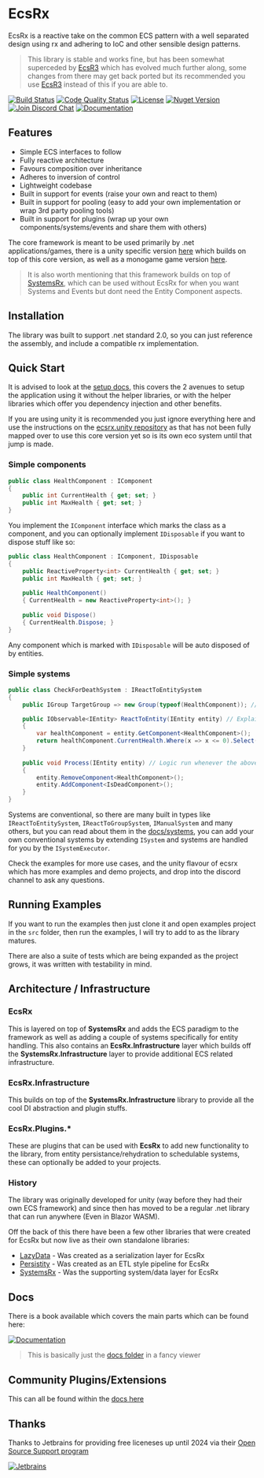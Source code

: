 # EcsRx

EcsRx is a reactive take on the common ECS pattern with a well separated design using rx and adhering to IoC and other sensible design patterns.

> This library is stable and works fine, but has been somewhat superceded by [EcsR3](https://github.com/EcsRx/EcsR3) which has evolved much further along, some changes from there may get back ported but its recommended you use [EcsR3](https://github.com/EcsRx/EcsR3) instead of this if you are able to.

[![Build Status][build-status-image]][build-status-url]
[![Code Quality Status][codacy-image]][codacy-url]
[![License][license-image]][license-url]
[![Nuget Version][nuget-image]][nuget-url]
[![Join Discord Chat][discord-image]][discord-url]
[![Documentation][gitbook-image]][gitbook-url]

## Features

- Simple ECS interfaces to follow
- Fully reactive architecture
- Favours composition over inheritance
- Adheres to inversion of control
- Lightweight codebase 
- Built in support for events (raise your own and react to them)
- Built in support for pooling (easy to add your own implementation or wrap 3rd party pooling tools)
- Built in support for plugins (wrap up your own components/systems/events and share them with others)

The core framework is meant to be used primarily by .net applications/games, there is a unity specific version [here](https://github.com/ecsrx/ecsrx.unity) which builds on top of this core version, as well as a monogame game version [here](https://github.com/ecsrx/ecsrx.monogame).

> It is also worth mentioning that this framework builds on top of [SystemsRx](https://github.com/EcsRx/SystemsRx), which can be used without EcsRx for when you want Systems and Events but dont need the Entity Component aspects.

## Installation

The library was built to support .net standard 2.0, so you can just reference the assembly, and include a compatible rx implementation.

## Quick Start

It is advised to look at the [setup docs](./docs/introduction/setup.md), this covers the 2 avenues to setup the application using it without the helper libraries, or with the helper libraries which offer you dependency injection and other benefits.

If you are using unity it is recommended you just ignore everything here and use the instructions on the [ecsrx.unity repository](ttps://github.com/ecsrx/ecsrx.unity) as that has not been fully mapped over to use this core version yet so is its own eco system until that jump is made.

### Simple components

```csharp
public class HealthComponent : IComponent
{
    public int CurrentHealth { get; set; }
    public int MaxHealth { get; set; }
}
```

You implement the `IComponent` interface which marks the class as a component, and you can optionally implement `IDisposable` if you want to dispose stuff like so:

```csharp
public class HealthComponent : IComponent, IDisposable
{
    public ReactiveProperty<int> CurrentHealth { get; set; }
    public int MaxHealth { get; set; }
    
    public HealthComponent() 
    { CurrentHealth = new ReactiveProperty<int>(); }
    
    public void Dispose() 
    { CurrentHealth.Dispose; }
}
```

Any component which is marked with `IDisposable` will be auto disposed of by entities.

### Simple systems

```csharp
public class CheckForDeathSystem : IReactToEntitySystem
{
    public IGroup TargetGroup => new Group(typeof(HealthComponent)); // Get any entities with health component

    public IObservable<IEntity> ReactToEntity(IEntity entity) // Explain when you want to execute
    {
        var healthComponent = entity.GetComponent<HealthComponent>();
        return healthComponent.CurrentHealth.Where(x => x <= 0).Select(x => entity);
    }
    
    public void Process(IEntity entity) // Logic run whenever the above reaction occurs
    {
        entity.RemoveComponent<HealthComponent>();
        entity.AddComponent<IsDeadComponent>();
    }
}
``` 

Systems are conventional, so there are many built in types like `IReactToEntitySystem`, `IReactToGroupSystem`, `IManualSystem` and many others, but you can read about them in the [docs/systems](docs/systems.md), you can add your own conventional systems by extending `ISystem` and systems are handled for you by the `ISystemExecutor`.

Check the examples for more use cases, and the unity flavour of ecsrx which has more examples and demo projects, and drop into the discord channel to ask any questions.

## Running Examples

If you want to run the examples then just clone it and open examples project in the `src` folder, then run the examples, I will try to add to as the library matures.

There are also a suite of tests which are being expanded as the project grows, it was written with testability in mind.

## Architecture / Infrastructure

### EcsRx

This is layered on top of **SystemsRx** and adds the ECS paradigm to the framework as well as adding a couple of systems specifically for entity handling. This also contains an **EcsRx.Infrastructure** layer which builds off the **SystemsRx.Infrastructure** layer to provide additional ECS related infrastructure.

### EcsRx.Infrastructure

This builds on top of the **SystemsRx.Infrastructure** library to provide all the cool DI abstraction and plugin stuffs.

### EcsRx.Plugins.*

These are plugins that can be used with **EcsRx** to add new functionality to the library, from entity persistance/rehydration to schedulable systems, these can optionally be added to your projects.

### History
The library was originally developed for unity (way before they had their own ECS framework) and since then has moved to be a regular .net library that can run anywhere (Even in Blazor WASM).

Off the back of this there have been a few other libraries that were created for EcsRx but now live as their own standalone libraries:

- [LazyData](https://github.com/grofit/LazyData) - Was created as a serialization layer for EcsRx
- [Persistity](https://github.com/grofit/Persistity) - Was created as an ETL style pipeline for EcsRx
- [SystemsRx](https://github.com/ecsrx/systemsrx) - Was the supporting system/data layer for EcsRx

## Docs

There is a book available which covers the main parts which can be found here:

[![Documentation][gitbook-image]][gitbook-url]

> This is basically just the [docs folder](docs) in a fancy viewer

## Community Plugins/Extensions

This can all be found within the [docs here](./docs/others/third-party-content.md)

## Thanks

Thanks to Jetbrains for providing free liceneses up until 2024 via their [Open Source Support program](https://jb.gg/OpenSourceSupport)

[![Jetbrains][jetbrains-image]][jetbrains-url]

[build-status-image]: https://ci.appveyor.com/api/projects/status/55d1256yrra6fmls/branch/master?svg=true
[build-status-url]: https://ci.appveyor.com/project/grofit/ecsrx/branch/master
[nuget-image]: https://img.shields.io/nuget/v/ecsrx.svg
[nuget-url]: https://www.nuget.org/packages/EcsRx/
[discord-image]: https://img.shields.io/discord/488609938399297536.svg
[discord-url]: https://discord.gg/bS2rnGz
[codacy-image]: https://app.codacy.com/project/badge/Grade/6ea8dc8c37f3452fa3a5a8dc6b0b3f47
[codacy-url]: https://www.codacy.com/gh/EcsRx/ecsrx/dashboard?utm_source=github.com&amp;utm_medium=referral&amp;utm_content=EcsRx/ecsrx&amp;utm_campaign=Badge_Grade
[license-image]: https://img.shields.io/github/license/ecsrx/ecsrx.svg
[license-url]: https://github.com/EcsRx/ecsrx/blob/master/LICENSE
[gitbook-image]: https://img.shields.io/static/v1.svg?label=Documentation&message=Read%20Now&color=Green&style=flat
[gitbook-url]: https://ecsrx.gitbook.io/project/
[jetbrains-image]: https://user-images.githubusercontent.com/927201/210093561-bd34ce62-944a-4508-a14b-f400847526f0.png
[jetbrains-url]: https://jb.gg/OpenSourceSupport

